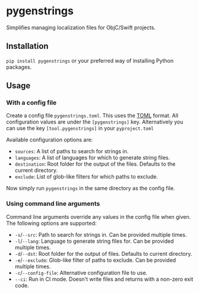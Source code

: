 # pygenstrings

Simplifies managing localization files for ObjC/Swift projects.

## Installation

`pip install pygenstrings` or your preferred way of installing Python packages.

## Usage

### With a config file

Create a config file `pygenstrings.toml`. This uses the [TOML](https://github.com/toml-lang/toml)
format. All configuration values are under the `[pygenstrings]` key. Alternatively you can use
the key `[tool.pygenstrings]` in your `pyproject.toml`

Available configuration options are:

* `sources`: A list of paths to search for strings in.
* `languages`: A list of languages for which to generate string files.
* `destination`: Root folder for the output of the files. Defaults to the current directory.
* `exclude`: List of glob-like filters for which paths to exclude.

Now simply run `pygenstrings` in the same directory as the config file.

### Using command line arguments

Command line arguments override any values in the config file when given. The following options are supported:

* `-s`/`--src`: Path to search for strings in. Can be provided multiple times.
* `-l`/`--lang`: Language to generate string files for. Can be provided multiple times.
* `-d`/`--dst`: Root folder for the output of files. Defaults to current directory.
* `-e`/`--exclude`: Glob-like filter of paths to exclude. Can be provided multiple times.
* `-c`/`--config-file`: Alternative configuration file to use.
* `--ci`: Run in CI mode. Doesn't write files and returns with a non-zero exit code.